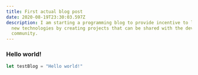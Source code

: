 ```yaml
---
title: First actual blog post
date: 2020-08-19T23:30:03.597Z
description: I am starting a programming blog to provide incentive to learning
  new technologies by creating projects that can be shared with the developer
  community.
---
```

### Hello world!

```js
let testBlog = "Hello world!"
```